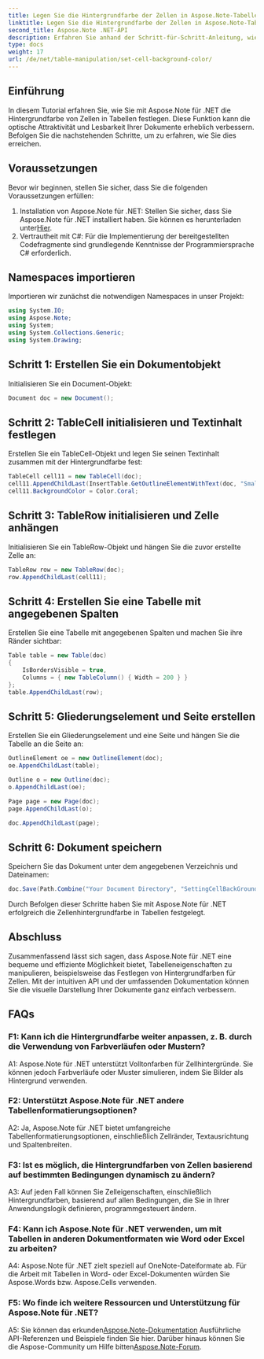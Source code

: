 ```yaml
---
title: Legen Sie die Hintergrundfarbe der Zellen in Aspose.Note-Tabellen fest
linktitle: Legen Sie die Hintergrundfarbe der Zellen in Aspose.Note-Tabellen fest
second_title: Aspose.Note .NET-API
description: Erfahren Sie anhand der Schritt-für-Schritt-Anleitung, wie Sie die Hintergrundfarbe von Zellen in Aspose.Note-Tabellen festlegen. Verbessern Sie mühelos die visuelle Darstellung von Dokumenten.
type: docs
weight: 17
url: /de/net/table-manipulation/set-cell-background-color/
---
```

## Einführung

In diesem Tutorial erfahren Sie, wie Sie mit Aspose.Note für .NET die Hintergrundfarbe von Zellen in Tabellen festlegen. Diese Funktion kann die optische Attraktivität und Lesbarkeit Ihrer Dokumente erheblich verbessern. Befolgen Sie die nachstehenden Schritte, um zu erfahren, wie Sie dies erreichen.

## Voraussetzungen

Bevor wir beginnen, stellen Sie sicher, dass Sie die folgenden Voraussetzungen erfüllen:

1.  Installation von Aspose.Note für .NET: Stellen Sie sicher, dass Sie Aspose.Note für .NET installiert haben. Sie können es herunterladen unter[Hier](https://releases.aspose.com/note/net/).
2. Vertrautheit mit C#: Für die Implementierung der bereitgestellten Codefragmente sind grundlegende Kenntnisse der Programmiersprache C# erforderlich.

## Namespaces importieren

Importieren wir zunächst die notwendigen Namespaces in unser Projekt:

```csharp
using System.IO;
using Aspose.Note;
using System;
using System.Collections.Generic;
using System.Drawing;
```

## Schritt 1: Erstellen Sie ein Dokumentobjekt

Initialisieren Sie ein Document-Objekt:

```csharp
Document doc = new Document();
```

## Schritt 2: TableCell initialisieren und Textinhalt festlegen

Erstellen Sie ein TableCell-Objekt und legen Sie seinen Textinhalt zusammen mit der Hintergrundfarbe fest:

```csharp
TableCell cell11 = new TableCell(doc);
cell11.AppendChildLast(InsertTable.GetOutlineElementWithText(doc, "Small text"));
cell11.BackgroundColor = Color.Coral;
```

## Schritt 3: TableRow initialisieren und Zelle anhängen

Initialisieren Sie ein TableRow-Objekt und hängen Sie die zuvor erstellte Zelle an:

```csharp
TableRow row = new TableRow(doc);
row.AppendChildLast(cell11);
```

## Schritt 4: Erstellen Sie eine Tabelle mit angegebenen Spalten

Erstellen Sie eine Tabelle mit angegebenen Spalten und machen Sie ihre Ränder sichtbar:

```csharp
Table table = new Table(doc)
{
    IsBordersVisible = true,
    Columns = { new TableColumn() { Width = 200 } }
};
table.AppendChildLast(row);
```

## Schritt 5: Gliederungselement und Seite erstellen

Erstellen Sie ein Gliederungselement und eine Seite und hängen Sie die Tabelle an die Seite an:

```csharp
OutlineElement oe = new OutlineElement(doc);
oe.AppendChildLast(table);

Outline o = new Outline(doc);
o.AppendChildLast(oe);

Page page = new Page(doc);
page.AppendChildLast(o);

doc.AppendChildLast(page);
```

## Schritt 6: Dokument speichern

Speichern Sie das Dokument unter dem angegebenen Verzeichnis und Dateinamen:

```csharp
doc.Save(Path.Combine("Your Document Directory", "SettingCellBackGroundColor.pdf"));
```

Durch Befolgen dieser Schritte haben Sie mit Aspose.Note für .NET erfolgreich die Zellenhintergrundfarbe in Tabellen festgelegt.

## Abschluss

Zusammenfassend lässt sich sagen, dass Aspose.Note für .NET eine bequeme und effiziente Möglichkeit bietet, Tabelleneigenschaften zu manipulieren, beispielsweise das Festlegen von Hintergrundfarben für Zellen. Mit der intuitiven API und der umfassenden Dokumentation können Sie die visuelle Darstellung Ihrer Dokumente ganz einfach verbessern.

## FAQs

### F1: Kann ich die Hintergrundfarbe weiter anpassen, z. B. durch die Verwendung von Farbverläufen oder Mustern?

A1: Aspose.Note für .NET unterstützt Volltonfarben für Zellhintergründe. Sie können jedoch Farbverläufe oder Muster simulieren, indem Sie Bilder als Hintergrund verwenden.

### F2: Unterstützt Aspose.Note für .NET andere Tabellenformatierungsoptionen?

A2: Ja, Aspose.Note für .NET bietet umfangreiche Tabellenformatierungsoptionen, einschließlich Zellränder, Textausrichtung und Spaltenbreiten.

### F3: Ist es möglich, die Hintergrundfarben von Zellen basierend auf bestimmten Bedingungen dynamisch zu ändern?

A3: Auf jeden Fall können Sie Zelleigenschaften, einschließlich Hintergrundfarben, basierend auf allen Bedingungen, die Sie in Ihrer Anwendungslogik definieren, programmgesteuert ändern.

### F4: Kann ich Aspose.Note für .NET verwenden, um mit Tabellen in anderen Dokumentformaten wie Word oder Excel zu arbeiten?

A4: Aspose.Note für .NET zielt speziell auf OneNote-Dateiformate ab. Für die Arbeit mit Tabellen in Word- oder Excel-Dokumenten würden Sie Aspose.Words bzw. Aspose.Cells verwenden.

### F5: Wo finde ich weitere Ressourcen und Unterstützung für Aspose.Note für .NET?

 A5: Sie können das erkunden[Aspose.Note-Dokumentation](https://reference.aspose.com/note/net/) Ausführliche API-Referenzen und Beispiele finden Sie hier. Darüber hinaus können Sie die Aspose-Community um Hilfe bitten[Aspose.Note-Forum](https://forum.aspose.com/c/note/28).